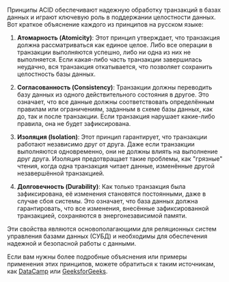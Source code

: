 Принципы ACID обеспечивают надежную обработку транзакций в базах данных и играют ключевую роль в поддержании целостности данных. Вот краткое объяснение каждого из принципов на русском языке:

1. **Атомарность (Atomicity)**: Этот принцип утверждает, что транзакция должна рассматриваться как единое целое. Либо все операции в транзакции выполняются успешно, либо ни одна из них не выполняется. Если какая-либо часть транзакции завершилась неудачно, вся транзакция откатывается, что позволяет сохранить целостность базы данных.

2. **Согласованность (Consistency)**: Транзакции должны переводить базу данных из одного действительного состояния в другое. Это означает, что все данные должны соответствовать определённым правилам или ограничениям, заданным в схеме базы данных, как до, так и после транзакции. Если транзакция нарушает какие-либо правила, она не будет зафиксирована.

3. **Изоляция (Isolation)**: Этот принцип гарантирует, что транзакции работают независимо друг от друга. Даже если транзакции выполняются одновременно, они не должны влиять на выполнение друг друга. Изоляция предотвращает такие проблемы, как "грязные" чтения, когда одна транзакция читает данные, изменённые другой незавершённой транзакцией.

4. **Долговечность (Durability)**: Как только транзакция была зафиксирована, её изменения становятся постоянными, даже в случае сбоя системы. Это означает, что база данных должна гарантировать, что все изменения, внесённые зафиксированной транзакцией, сохраняются в энергонезависимой памяти.

Эти свойства являются основополагающими для реляционных систем управления базами данных (СУБД) и необходимы для обеспечения надежной и безопасной работы с данными. 

Если вам нужны более подробные объяснения или примеры применения этих принципов, можете обратиться к таким источникам, как [DataCamp](https://www.datacamp.com/community/tutorials/acid-properties) или [GeeksforGeeks](https://www.geeksforgeeks.org/acid-properties-in-dbms/).